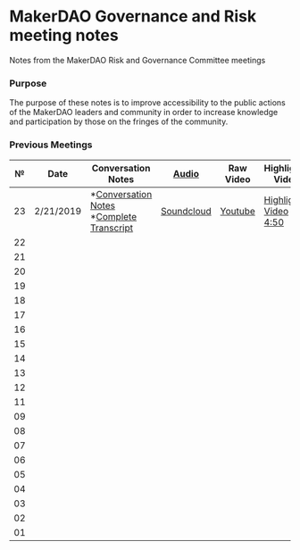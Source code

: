 # MakerDAO Governance and Risk meeting notes
Notes from the MakerDAO Risk and Governance Committee meetings

### Purpose
The purpose of these notes is to improve accessibility to the public actions of the MakerDAO leaders and community in order to increase knowledge and participation by those on the fringes of the community.

### Previous Meetings

 №  | Date                             | Conversation Notes          |[Audio](https://soundcloud.com/makerdao)| Raw Video            |Highlights Video         |External Links  |
--- | -------------------------------- | --------------| -------------- | -------------------- | -------------------- | -----------------|
 23 | 2/21/2019| *[Conversation Notes](https://github.com/atleastaverage/MakerDAO_minutes/blob/master/risk_and_governance/2019-02-21_Call_23.md) <br> *[Complete Transcript](https://github.com/kwadraxx/transcribing-test/blob/master/README.md) |[Soundcloud](https://soundcloud.com/makerdao/ep-23-governance-and-risk-meeting)  |[Youtube](https://www.youtube.com/watch?v=KKDpN1fe0cU) | [Highlights Video 4:50](https://www.youtube.com/watch?v=inWe_lkJeGw)| [Stability Fee Increase(blog)](https://blog.makerdao.com/stability-fee-increase-february-22nd/)|
22 | | | | | |
21 | | | | | |
20 | | | | | |
19 | | | | | |
18 | | | | | |
17 | | | | | |
16 | | | | | |
15 | | | | | |
14 | | | | | |
13 | | | | | |
12 | | | | | |
11 | | | | | |
09 | | | | | |
08 | | | | | |
07 | | | | | |
06 | | | | | |
05 | | | | | |
04 | | | | | |
03 | | | | | |
02 | | | | | |
01 | | | | | |
